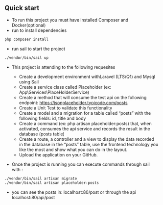 ## Quick start
- To run this project you must have installed Composer and Docker(optional)
- run to install dependencies
```bash
php composer install
```
- run sail to start the project
```bash
./vendor/bin/sail up
```
- This project is attending to the following requesites
    - Create a development environment withLaravel (LTS/Q1) and Mysql using Sail
    - Create a service class called Placeholder (ex: App\Services\PlaceHolderService)
    - Create a method that will consume the test api on the following endpoint: https://jsonplaceholder.typicode.com/posts
    - Create a Unit Test to validate this functionality
    - Create a model and a migration for a table called “posts” with the following fields: id, title and body
    - Create a command (ex: php artisan placeholder:posts) that, when activated, consumes the api service and records the result in the database (posts table)
    - Create a route, a controller and a view to display the data recorded in the database in the “posts” table, use the frontend technology you like the most and show what you can do in the layout.
    - Upload the application on your GitHub.

- Once the project is running you can execute commands through sail with :
```bash
./vendor/bin/sail artisan migrate
./vendor/bin/sail artisan placeholder:posts
```

- you can see the posts in: localhost:80/post or through the api localhost:80/api/post
